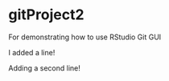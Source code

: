 # gitProject2
For demonstrating how to use RStudio Git GUI

I added a line!



Adding a second line!


